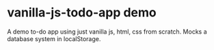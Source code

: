 # vanilla-js-todo-app demo

A demo to-do app using just vanilla js, html, css from scratch.
Mocks a database system in localStorage.
